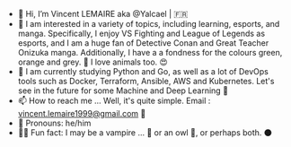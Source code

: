 - 🐰 Hi, I’m Vincent LEMAIRE aka @Yalcael | 🇫🇷
- 💚 I am interested in a variety of topics, including learning, esports, and manga. Specifically, I enjoy VS Fighting and League of Legends as esports, and I am a huge fan of Detective Conan and Great Teacher Onizuka manga. Additionally, I have a a fondness for the colours green, orange and grey. 🧡 I love animals too. 😍
- 🧠 I am currently studying Python and Go, as well as a lot of DevOps tools such as Docker, Terraform, Ansible, AWS and Kubernetes. Let's see in the future for some Machine and Deep Learning 🤔
- 📫 How to reach me ... Well, it's quite simple. Email : vincent.lemaire1999@gmail.com 📧
- 🫶 Pronouns: he/him
- 🕵️‍♂️ Fun fact: I may be a vampire ... 🧛 or an owl 🦉, or perhaps both. 🌑
<!---
Yalcael/Yalcael is a ✨ special ✨ repository because its `README.md` (this file) appears on your GitHub profile.
You can click the Preview link to take a look at your changes.
--->
